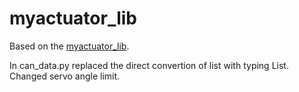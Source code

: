 # myactuator_lib

Based on the [myactuator_lib](https://github.com/wvu-urc/myactuator_lib).

In can_data.py replaced the direct convertion of list with typing List.
Changed servo angle limit.
